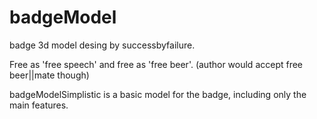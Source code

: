 # badgeModel

badge 3d model desing by successbyfailure. 

Free as 'free speech' and free as 'free beer'. (author would accept free beer||mate though)

badgeModelSimplistic is a basic model for the badge, including only the main features.
